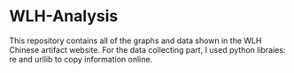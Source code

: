 # WLH-Analysis
This repository contains all of the graphs and data shown in the WLH Chinese artifact website.
For the data collecting part, I used python libraies: re and urllib to copy information online.
